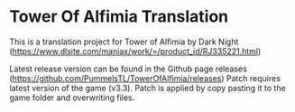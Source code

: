 # Tower Of Alfimia Translation

This is a translation project for Tower of Alfimia by Dark Night (https://www.dlsite.com/maniax/work/=/product_id/RJ335221.html)

Latest release version can be found in the Github page releases (https://github.com/PummelsTL/TowerOfAlfimia/releases)
Patch requires latest version of the game (v3.3).
Patch is applied by copy pasting it to the game folder and overwriting files.